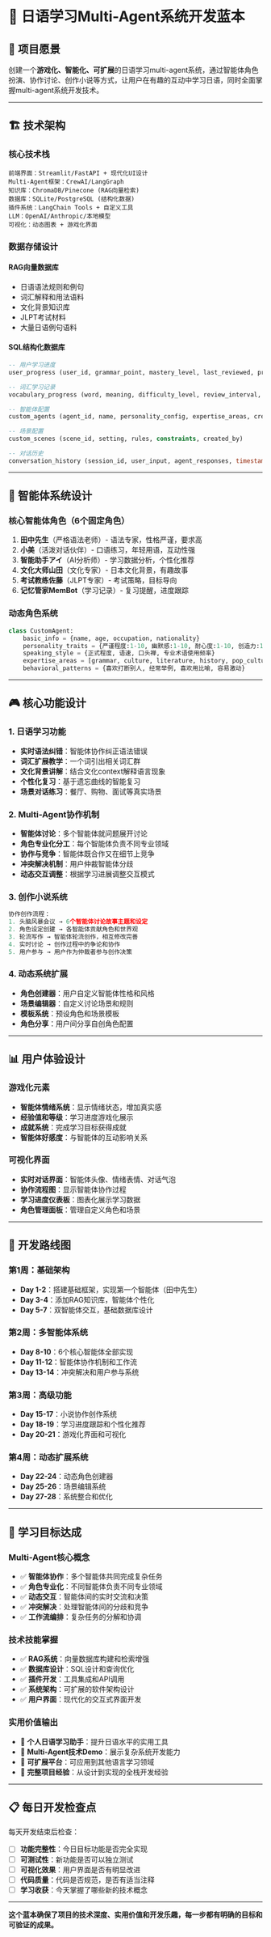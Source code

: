 # 🎌 日语学习Multi-Agent系统开发蓝本

## 🎯 项目愿景
创建一个**游戏化、智能化、可扩展**的日语学习multi-agent系统，通过智能体角色扮演、协作讨论、创作小说等方式，让用户在有趣的互动中学习日语，同时全面掌握multi-agent系统开发技术。

---

## 🏗️ 技术架构

### 核心技术栈
```
前端界面：Streamlit/FastAPI + 现代化UI设计
Multi-Agent框架：CrewAI/LangGraph
知识库：ChromaDB/Pinecone (RAG向量检索)
数据库：SQLite/PostgreSQL (结构化数据)
插件系统：LangChain Tools + 自定义工具
LLM：OpenAI/Anthropic/本地模型
可视化：动态图表 + 游戏化界面
```

### 数据存储设计
#### RAG向量数据库
- 日语语法规则和例句
- 词汇解释和用法语料
- 文化背景知识库
- JLPT考试材料
- 大量日语例句语料

#### SQL结构化数据库
```sql
-- 用户学习进度
user_progress (user_id, grammar_point, mastery_level, last_reviewed, practice_count)

-- 词汇学习记录  
vocabulary_progress (word, meaning, difficulty_level, review_interval, next_review)

-- 智能体配置
custom_agents (agent_id, name, personality_config, expertise_areas, created_by)

-- 场景配置
custom_scenes (scene_id, setting, rules, constraints, created_by)

-- 对话历史
conversation_history (session_id, user_input, agent_responses, timestamp)
```

---

## 🤖 智能体系统设计

### 核心智能体角色（6个固定角色）
1. **田中先生**（严格语法老师）- 语法专家，性格严谨，要求高
2. **小美**（活泼对话伙伴）- 口语练习，年轻用语，互动性强
3. **智能助手アイ**（AI分析师）- 学习数据分析，个性化推荐
4. **文化大师山田**（文化专家）- 日本文化背景，有趣故事
5. **考试教练佐藤**（JLPT专家）- 考试策略，目标导向
6. **记忆管家MemBot**（学习记录）- 复习提醒，进度跟踪

### 动态角色系统
```python
class CustomAgent:
    basic_info = {name, age, occupation, nationality}
    personality_traits = {严谨程度:1-10, 幽默感:1-10, 耐心度:1-10, 创造力:1-10}
    speaking_style = {正式程度, 语速, 口头禅, 专业术语使用频率}
    expertise_areas = [grammar, culture, literature, history, pop_culture, business]
    behavioral_patterns = {喜欢打断别人, 经常举例, 喜欢用比喻, 容易激动}
```

---

## 🎮 核心功能设计

### 1. 日语学习功能
- **实时语法纠错**：智能体协作纠正语法错误
- **词汇扩展教学**：一个词引出相关词汇群
- **文化背景讲解**：结合文化context解释语言现象
- **个性化复习**：基于遗忘曲线的智能复习
- **场景对话练习**：餐厅、购物、面试等真实场景

### 2. Multi-Agent协作机制
- **智能体讨论**：多个智能体就问题展开讨论
- **角色专业化分工**：每个智能体负责不同专业领域
- **协作与竞争**：智能体既合作又在细节上竞争
- **冲突解决机制**：用户仲裁智能体分歧
- **动态交互调整**：根据学习进展调整交互模式

### 3. 创作小说系统
```python
协作创作流程：
1. 头脑风暴会议 → 6个智能体讨论故事主题和设定
2. 角色设定创建 → 各智能体贡献角色和世界观
3. 轮流写作 → 智能体轮流创作，相互修改完善
4. 实时讨论 → 创作过程中的争论和协作
5. 用户参与 → 用户作为仲裁者参与创作决策
```

### 4. 动态系统扩展
- **角色创建器**：用户自定义智能体性格和风格
- **场景编辑器**：自定义讨论场景和规则
- **模板系统**：预设角色和场景模板
- **角色分享**：用户间分享自创角色配置

---

## 📊 用户体验设计

### 游戏化元素
- **智能体情绪系统**：显示情绪状态，增加真实感
- **经验值和等级**：学习进度游戏化展示
- **成就系统**：完成学习目标获得成就
- **智能体好感度**：与智能体的互动影响关系

### 可视化界面
- **实时对话界面**：智能体头像、情绪表情、对话气泡
- **协作流程图**：显示智能体协作过程
- **学习进度仪表板**：图表化展示学习数据
- **角色管理面板**：管理自定义角色和场景

---

## 🚀 开发路线图

### 第1周：基础架构
- **Day 1-2**：搭建基础框架，实现第一个智能体（田中先生）
- **Day 3-4**：添加RAG知识库，智能体个性化
- **Day 5-7**：双智能体交互，基础数据库设计

### 第2周：多智能体系统
- **Day 8-10**：6个核心智能体全部实现
- **Day 11-12**：智能体协作机制和工作流
- **Day 13-14**：冲突解决和用户参与系统

### 第3周：高级功能
- **Day 15-17**：小说协作创作系统
- **Day 18-19**：学习进度跟踪和个性化推荐
- **Day 20-21**：游戏化界面和可视化

### 第4周：动态扩展系统
- **Day 22-24**：动态角色创建器
- **Day 25-26**：场景编辑系统
- **Day 27-28**：系统整合和优化

---

## 🎯 学习目标达成

### Multi-Agent核心概念
- ✅ **智能体协作**：多个智能体共同完成复杂任务
- ✅ **角色专业化**：不同智能体负责不同专业领域
- ✅ **动态交互**：智能体间的实时交流和决策
- ✅ **冲突解决**：处理智能体间的分歧和竞争
- ✅ **工作流编排**：复杂任务的分解和协调

### 技术技能掌握
- ✅ **RAG系统**：向量数据库构建和检索增强
- ✅ **数据库设计**：SQL设计和查询优化
- ✅ **插件开发**：工具集成和API调用
- ✅ **系统架构**：可扩展的软件架构设计
- ✅ **用户界面**：现代化的交互式界面开发

### 实用价值输出
- 🌟 **个人日语学习助手**：提升日语水平的实用工具
- 🌟 **Multi-Agent技术Demo**：展示复杂系统开发能力
- 🌟 **可扩展平台**：可应用到其他语言学习领域
- 🌟 **完整项目经验**：从设计到实现的全栈开发经验

---

## 📋 每日开发检查点

每天开发结束后检查：
- [ ] **功能完整性**：今日目标功能是否完全实现
- [ ] **可测试性**：新功能是否可以独立测试
- [ ] **可视化效果**：用户界面是否有明显改进
- [ ] **代码质量**：代码是否规范，是否有适当注释
- [ ] **学习收获**：今天掌握了哪些新的技术概念

---

**这个蓝本确保了项目的技术深度、实用价值和开发乐趣，每一步都有明确的目标和可验证的成果。**